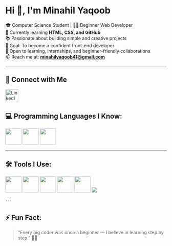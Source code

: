 # Hi 👋, I'm Minahil Yaqoob

🎓 Computer Science Student | 👩‍💻 Beginner Web Developer  
🌱 Currently learning **HTML, CSS, and GitHub**  
📚 Passionate about building simple and creative projects  
🎯 Goal: To become a confident front-end developer  
🤝 Open to learning, internships, and beginner-friendly collaborations  
📫 Reach me at: **minahilyaqoob41@gmail.com**

---
## 🤝 Connect with Me

<p align="left">
  <a href="https://www.linkedin.com/in/minahil-yaqoob-588732352" target="_blank">
    <img src="https://cdn.jsdelivr.net/gh/devicons/devicon/icons/linkedin/linkedin-original.svg" width="40" height="40" alt="LinkedIn"/>
  </a>
</p>


## 💻 Programming Languages I Know:

<p align="left">
  <!-- HTML -->
  <img src="https://cdn.jsdelivr.net/gh/devicons/devicon/icons/html5/html5-original.svg" width="50" height="50"/>

  <!-- C++ -->
  <img src="https://cdn.jsdelivr.net/gh/devicons/devicon/icons/cplusplus/cplusplus-original.svg" width="50" height="50"/>

  <!-- Java -->
  <img src="https://cdn.jsdelivr.net/gh/devicons/devicon/icons/java/java-original.svg" width="50" height="50"/>
</p>

---

## 🛠️ Tools I Use:

<p align="left">
  <!-- VS Code -->
  <img src="https://cdn.jsdelivr.net/gh/devicons/devicon/icons/vscode/vscode-original.svg" width="50" height="50"/>

  <!-- GitHub -->
  <img src="https://cdn.jsdelivr.net/gh/devicons/devicon/icons/github/github-original.svg" width="50" height="50"/>

  <!-- NetBeans -->
  <img src="https://upload.wikimedia.org/wikipedia/commons/9/98/Apache_NetBeans_Logo.svg" width="50" height="50"/>

  <!-- PowerPoint -->
  <img src="https://img.icons8.com/color/48/000000/microsoft-powerpoint-2019--v1.png" width="50" height="50"/>

  <!-- MS Word -->
  <img src="https://img.icons8.com/color/48/000000/microsoft-word-2019--v1.png" width="50" height="50"/>

<!-- Code::Blocks (text badge) -->
<img src="https://img.shields.io/badge/Code::Blocks-000000?style=for-the-badge&logoColor=white" />

</p>
---

## ⚡ Fun Fact:
> “Every big coder was once a beginner — I believe in learning step by step.” 👩‍💻
